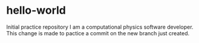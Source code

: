 # hello-world
Initial practice repository
I am a computational physics software developer.
This change is made to pactice a commit on the new branch just created.
